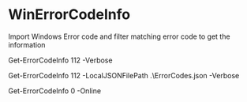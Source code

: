 # WinErrorCodeInfo
Import Windows Error code and filter matching error code to get the information


Get-ErrorCodeInfo 112 -Verbose

Get-ErrorCodeInfo 112 -LocalJSONFilePath .\ErrorCodes.json -Verbose

Get-ErrorCodeInfo 0 -Online
